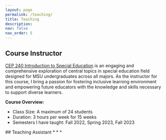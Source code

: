 ```yaml
---
layout: page
permalink: /teaching/
title: Teaching
description:
nav: false
nav_order: 5
---
```


## Course Instructor
<a href="https://reg.msu.edu/Courses/Search.aspx?CourseID=329670#Results">CEP 240 Introduction to Special Education</a> is an engaging and comprehensive exploration of central topics in special education field designed for MSU undergraduates across all majors. As the instructor for this course, I bring a passion for fostering inclusive learning environment and empowering future educators with the knowledge and skills necessary to support diverse learners.

**Course Overview:**
<ul>
  <li>Class Size: A maximum of 24 students</li>
  <li>Duration: 3 hours per week for 15 weeks</li>
  <li>Semesters I have taught: Fall 2022, Spring 2023, Fall 2023</li>
</ul>
## Teaching Assistant
    *
    *
    *

